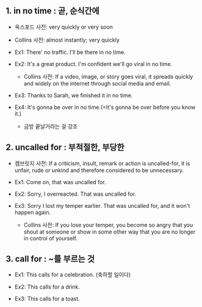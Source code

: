 ## 1. in no time : 곧, 순식간에

- 옥스포드 사전: very quickly or very soon
- Collins 사전: almost instantly; very quickly

- Ex1: There' no traffic. I'll be there in no time.

- Ex2: It's a great product. I'm confident we'll go viral in no time.

    - Collins 사전: If a video, image, or story goes viral, it spreads quickly and widely on the internet through social media and email.

- Ex3: Thanks to Sarah, we finished it in no time.

- Ex4: It's gonna be over in no time.(=It's gonna be over before you know it.)

    - 금방 끝날거라는 걸 강조 

## 2. uncalled for : 부적절한, 부당한

- 캠브릿지 사전: If a criticism, insult, remark or action is uncalled-for, it is unfair, rude or unkind and therefore considered to be unnecessary.

- Ex1: Come on, that was uncalled for.

- Ex2: Sorry, I overreacted. That was uncalled for.

- Ex3: Sorry I lost my temper earlier. That was uncalled for, and it won't happen again.

    - Collins 사전: If you lose your temper, you become so angry that you shout at someone or show in some other way that you are no longer in control of yourself.

## 3. call for : ~를 부르는 것 

- Ex1: This calls for a celebration. (축하할 일이다)

- Ex2: This calls for a drink.

- Ex3: This calls for a toast.